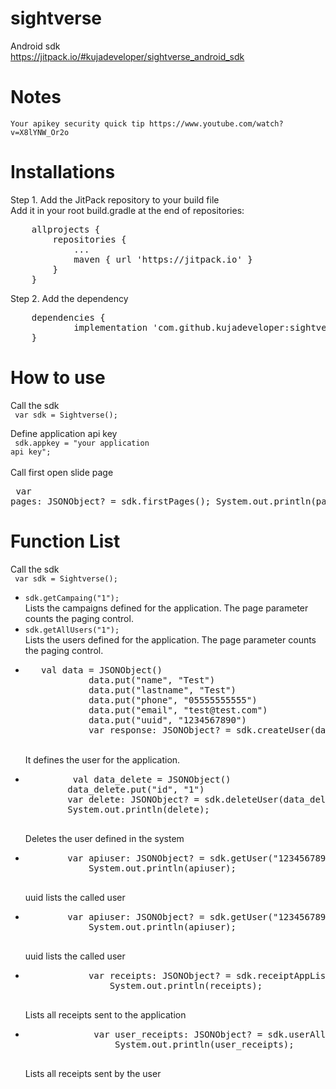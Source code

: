 # sightverse

Android sdk<br>
https://jitpack.io/#kujadeveloper/sightverse_android_sdk


# Notes
	Your apikey security quick tip https://www.youtube.com/watch?v=X8lYNW_Or2o

# Installations
    
Step 1. Add the JitPack repository to your build file <br />
Add it in your root build.gradle at the end of repositories:<br />

<pre>
	allprojects {
		repositories {
			...
			maven { url 'https://jitpack.io' }
		}
	}
</pre>

Step 2. Add the dependency<br>
<pre>
	dependencies {
	        implementation 'com.github.kujadeveloper:sightverse_android_sdk:Tag'
	}
</pre>


# How to use

Call the sdk<br>
	<code>
		var sdk = Sightverse();
	</code>
	
Define application api key<br>
	<code>
		sdk.appkey = "your application api key";
	</code>
<br><br>
Call first open slide page<br>
	<pre>
        var pages: JSONObject? = sdk.firstPages();
        System.out.println(pages);
	</pre>

# Function List

Call the sdk<br>
	<code>
		var sdk = Sightverse();
	</code>

<ul>
	<li>
		<code>sdk.getCampaing("1");</code><br>
		Lists the campaigns defined for the application.
		The page parameter counts the paging control.
	</li>
	<li>
		<code>sdk.getAllUsers("1");</code><br>
		Lists the users defined for the application.
		The page parameter counts the paging control.
	</li>
	<li>
		<pre>	val data = JSONObject()
			data.put("name", "Test")
			data.put("lastname", "Test")
			data.put("phone", "05555555555")
			data.put("email", "test@test.com")
			data.put("uuid", "1234567890")
			var response: JSONObject? = sdk.createUser(data);</pre><br>
		It defines the user for the application.
	</li>
	<li>
		<pre>
		 val data_delete = JSONObject()
		data_delete.put("id", "1")
		var delete: JSONObject? = sdk.deleteUser(data_delete);
		System.out.println(delete);
		</pre>
		Deletes the user defined in the system
	</li>
	<li>
		<pre>
		var apiuser: JSONObject? = sdk.getUser("1234567890");
       		System.out.println(apiuser);
		</pre>
		uuid lists the called user
	</li>
	<li>
		<pre>
		var apiuser: JSONObject? = sdk.getUser("1234567890");
       		System.out.println(apiuser);
		</pre>
		uuid lists the called user
	</li>
	<li>
		<pre>
			var receipts: JSONObject? = sdk.receiptAppList("1");
        		System.out.println(receipts);
		</pre>
		Lists all receipts sent to the application
	</li>
	<li>
		<pre>
			 var user_receipts: JSONObject? = sdk.userAllReceipt("1");
       			 System.out.println(user_receipts);
		</pre>
		Lists all receipts sent by the user
	</li>
</ul>

